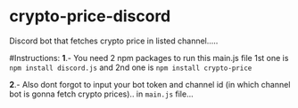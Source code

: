 # crypto-price-discord
Discord bot that fetches crypto price in listed channel.....

#Instructions:
**1**.- You need 2 npm packages to run this main.js file 1st one is ```npm install discord.js``` and 2nd one is ```npm install crypto-price```

**2**.- Also dont forgot to input your bot token and channel id (in which channel bot is gonna fetch crypto prices).. in ```main.js``` file...

